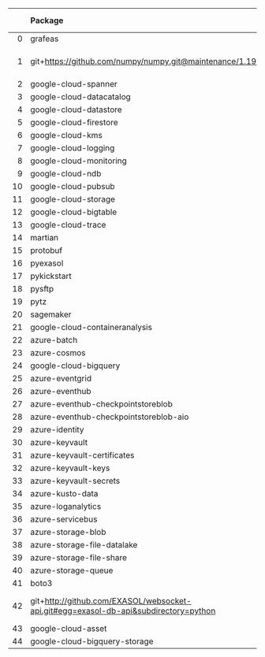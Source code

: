 <!-- markdown-link-check-disable -->

|    | Package                                                                              | Version in 3.1.0     | Version in 3.2.0     | Status   |
|---:|:-------------------------------------------------------------------------------------|:---------------------|:---------------------|:---------|
|  0 | grafeas                                                                              |                      | 1.4.0                | NEW      |
|  1 | git+https://github.com/numpy/numpy.git@maintenance/1.19.x                            |                      | No version specified | NEW      |
|  2 | google-cloud-spanner                                                                 | 3.5.0                | 3.5.0                |          |
|  3 | google-cloud-datacatalog                                                             | 3.2.1                | 3.2.1                |          |
|  4 | google-cloud-datastore                                                               | 2.1.3                | 2.1.3                |          |
|  5 | google-cloud-firestore                                                               | 2.1.3                | 2.1.3                |          |
|  6 | google-cloud-kms                                                                     | 2.3.0                | 2.3.0                |          |
|  7 | google-cloud-logging                                                                 | 2.5.0                | 2.5.0                |          |
|  8 | google-cloud-monitoring                                                              | 2.2.1                | 2.2.1                |          |
|  9 | google-cloud-ndb                                                                     | 1.9.0                | 1.9.0                |          |
| 10 | google-cloud-pubsub                                                                  | 2.5.0                | 2.5.0                |          |
| 11 | google-cloud-storage                                                                 | 1.38.0               | 1.38.0               |          |
| 12 | google-cloud-bigtable                                                                | 2.2.0                | 2.2.0                |          |
| 13 | google-cloud-trace                                                                   | 1.2.0                | 1.2.0                |          |
| 14 | martian                                                                              | 1.4                  | 1.4                  |          |
| 15 | protobuf                                                                             | 3.17.3               | 3.17.3               |          |
| 16 | pyexasol                                                                             | 0.20.0               | 0.20.0               |          |
| 17 | pykickstart                                                                          | 3.33                 | 3.33                 |          |
| 18 | pysftp                                                                               | 0.2.9                | 0.2.9                |          |
| 19 | pytz                                                                                 | 2021.1               | 2021.1               |          |
| 20 | sagemaker                                                                            | 2.59.5               | 2.59.5               |          |
| 21 | google-cloud-containeranalysis                                                       | 2.3.0                | 2.3.0                |          |
| 22 | azure-batch                                                                          | 10.0.0               | 10.0.0               |          |
| 23 | azure-cosmos                                                                         | 4.2.0                | 4.2.0                |          |
| 24 | google-cloud-bigquery                                                                | 2.20.0               | 2.20.0               |          |
| 25 | azure-eventgrid                                                                      | 4.3.0                | 4.3.0                |          |
| 26 | azure-eventhub                                                                       | 5.5.0                | 5.5.0                |          |
| 27 | azure-eventhub-checkpointstoreblob                                                   | 1.1.4                | 1.1.4                |          |
| 28 | azure-eventhub-checkpointstoreblob-aio                                               | 1.1.4                | 1.1.4                |          |
| 29 | azure-identity                                                                       | 1.6.0                | 1.6.0                |          |
| 30 | azure-keyvault                                                                       | 4.1.0                | 4.1.0                |          |
| 31 | azure-keyvault-certificates                                                          | 4.2.1                | 4.2.1                |          |
| 32 | azure-keyvault-keys                                                                  | 4.3.1                | 4.3.1                |          |
| 33 | azure-keyvault-secrets                                                               | 4.2.0                | 4.2.0                |          |
| 34 | azure-kusto-data                                                                     | 2.1.3                | 2.1.3                |          |
| 35 | azure-loganalytics                                                                   | 0.1.0                | 0.1.0                |          |
| 36 | azure-servicebus                                                                     | 7.3.0                | 7.3.0                |          |
| 37 | azure-storage-blob                                                                   | 12.8.1               | 12.8.1               |          |
| 38 | azure-storage-file-datalake                                                          | 12.4.0               | 12.4.0               |          |
| 39 | azure-storage-file-share                                                             | 12.5.0               | 12.5.0               |          |
| 40 | azure-storage-queue                                                                  | 12.1.6               | 12.1.6               |          |
| 41 | boto3                                                                                | 1.17.96              | 1.17.96              |          |
| 42 | git+http://github.com/EXASOL/websocket-api.git#egg=exasol-db-api&subdirectory=python | No version specified | No version specified |          |
| 43 | google-cloud-asset                                                                   | 3.1.0                | 3.1.0                |          |
| 44 | google-cloud-bigquery-storage                                                        | 2.4.0                | 2.4.0                |          |